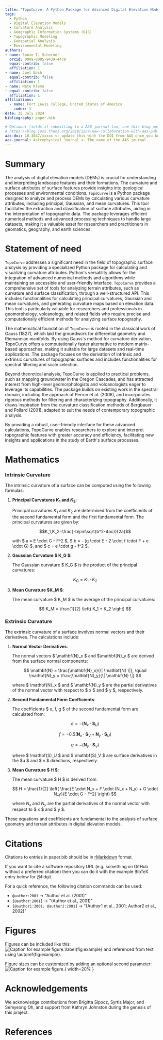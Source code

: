 ```yaml
---
title: "TopoCurve: A Python Package for Advanced Digital Elevation Model Analysis"
tags:
  - Python
  - Digital Elevation Models
  - Curvature Analysis
  - Geographic Information Systems (GIS)
  - Topographic Modeling
  - Geospatial Analysis
  - Environmental Modeling
authors:
- name: Sonie T. Schermer
  orcid: 0009-0005-9439-4470
  equal-contrib: false
  affiliation: 1
- name: Joel Nash
  equal-contrib: false
  affiliation: 1
- name: Nate Klema
- equal-contrib: false
  affiliation: 1
affiliations:
  - name: Fort Lewis College, United States of America
    index: 1
date: 25 July 2024
bibliography: paper.bib

# Optional fields if submitting to a AAS journal too, see this blog post:
# https://blog.joss.theoj.org/2018/12/a-new-collaboration-with-aas-publishing
aas-doi: 10.3847/xxxxx <- update this with the DOI from AAS once you know it.
aas-journal: Astrophysical Journal <- The name of the AAS journal.
---
```


# Summary

The analysis of digital elevation models (DEMs) is crucial for understanding 
and interpreting landscape features and their formations. The curvature and 
surface attributes of surface features provide insights into geological processes and 
environmental conditions. `TopoCurve` is a Python package designed to analyze 
and process DEMs by calculating various curvature attributes, including principal,
Gaussian, and mean curvatures. This tool facilitates the extraction and 
classification of surface attributes, aiding in the interpretation of topographic data.
The package leverages efficient numerical methods and advanced processing techniques 
to handle large datasets, making it a valuable asset for researchers and practitioners 
in geomatics, geography, and earth sciences.

# Statement of need

`TopoCurve` addresses a significant need in the field of topographic surface analysis by providing a specialized Python package for calculating and visualizing curvature attributes. Python's versatility allows for the integration of advanced numerical methods and algorithms while maintaining an accessible and user-friendly interface. `TopoCurve` provides a comprehensive set of tools for analyzing terrain attributes, such as curvature and surface classification, through a well-structured API. This includes functionalities for calculating principal curvatures, Gaussian and mean curvatures, and generating curvature maps based on elevation data. This tool is particularly valuable for researchers and professionals in geomorphology, volcanology, and related fields who require precise and computationally efficient methods for analyzing surface topography.

The mathematical foundation of `TopoCurve` is rooted in the classical work of Gauss (1827), which laid the groundwork for differential geometry and Riemannian manifolds. By using Gauss's method for curvature derivation, TopoCurve offers a computationally faster alternative to modern matrix-based approaches, making it suitable for large datasets and real-time applications. The package focuses on the derivation of intrinsic and extrinsic curvatures of topographic surfaces and includes functionalities for spectral filtering and scale selection.

Beyond theoretical analysis, TopoCurve is applied to practical problems, such as mapping groundwater in the Oregon Cascades, and has attracted interest from high-level geomorphologists and volcanologists eager to leverage its capabilities. The package builds on existing work in the spectral domain, including the approach of Perron et al. (2008), and incorporates rigorous methods for filtering and characterizing topography. Additionally, it draws inspiration from the curvature classification methods of Bergbauer and Pollard (2001), adapted to suit the needs of contemporary topographic analysis.

By providing a robust, user-friendly interface for these advanced calculations, TopoCurve enables researchers to explore and interpret topographic features with greater accuracy and efficiency, facilitating new insights and applications in the study of Earth's surface processes.


# Mathematics

### Intrinsic Curvature

The intrinsic curvature of a surface can be computed using the following formulas:

1. **Principal Curvatures $K_1$ and $K_2$**:

   Principal curvatures $K_1$ and $K_2$ are determined from the coefficients of the second fundamental form and the first fundamental form. The principal curvatures are given by:

   
   $$K_1,K_2=\frac{-b\pm\sqrt{b^2-4ac}}{2a}$$

   with $ a = E \cdot G - F^2 $, $ b = - (g \cdot E - 2 \cdot f \cdot F + e \cdot G) $, and $ c = e \cdot g - f^2 $.

2. **Gaussian Curvature $ K_G $**:

   The Gaussian curvature $ K_G $ is the product of the principal curvatures:

   $$
   K_G = K_1 \cdot K_2
   $$

3. **Mean Curvature $K_M $**:

   The mean curvature $ K_M $ is the average of the principal curvatures:

   $$
   K_M = \frac{1}{2} \left( K_1 + K_2 \right)
   $$

### Extrinsic Curvature

The extrinsic curvature of a surface involves normal vectors and their derivatives. The calculations include:

1. **Normal Vector Derivatives**:

   The normal vectors $ \mathbf{N}_x $ and $\mathbf{N}_y $ are derived from the surface normal components:

   $$
   \mathbf{N} = \frac{\mathbf{N}_x}{\| \mathbf{N} \|}, \quad \mathbf{N}_y = \frac{\mathbf{N}_y}{\| \mathbf{N} \|}
   $$

   where $ \mathbf{N}_x $ and $ \mathbf{N}_y $ are the partial derivatives of the normal vector with respect to $ x $ and $ y $, respectively.

2. **Second Fundamental Form Coefficients**:

   The coefficients $ e, f, g $ of the second fundamental form are calculated from:

   $$
   e = - \left( \mathbf{N}_x \cdot \mathbf{S}_U \right)
   $$

   $$
   f = -0.5 \left( \mathbf{N}_x \cdot \mathbf{S}_V + \mathbf{N}_y \cdot \mathbf{S}_U \right)
   $$

   $$
   g = - \left( \mathbf{N}_y \cdot \mathbf{S}_V \right)
   $$

   where $ \mathbf{S}_U $ and $ \mathbf{S}_V $ are surface derivatives in the $u $ and $ v $ directions, respectively.

3. **Mean Curvature $ H $**:

   The mean curvature $ H $ is derived from:

   $$
   H = \frac{1}{2} \left( \frac{E \cdot N_x + F \cdot (N_x + N_y) + G \cdot N_y}{E \cdot G - F^2} \right)
   $$

   where $N_x$ and $N_y$ are the partial derivatives of the normal vector with respect to $ x $ and $ y $.

These equations and coefficients are fundamental to the analysis of surface geometry and terrain attributes in digital elevation models.



# Citations

Citations to entries in paper.bib should be in
[rMarkdown](http://rmarkdown.rstudio.com/authoring_bibliographies_and_citations.html)
format.

If you want to cite a software repository URL (e.g. something on GitHub without a preferred
citation) then you can do it with the example BibTeX entry below for @fidgit.

For a quick reference, the following citation commands can be used:

- `@author:2001` -> "Author et al. (2001)"
- `[@author:2001]` -> "(Author et al., 2001)"
- `[@author1:2001; @author2:2001]` -> "(Author1 et al., 2001; Author2 et al., 2002)"

# Figures

Figures can be included like this:
![Caption for example figure.\label{fig:example}](figure.png)
and referenced from text using \autoref{fig:example}.

Figure sizes can be customized by adding an optional second parameter:
![Caption for example figure.](figure.png){ width=20% }

# Acknowledgements

We acknowledge contributions from Brigitta Sipocz, Syrtis Major, and Semyeong
Oh, and support from Kathryn Johnston during the genesis of this project.

# References
